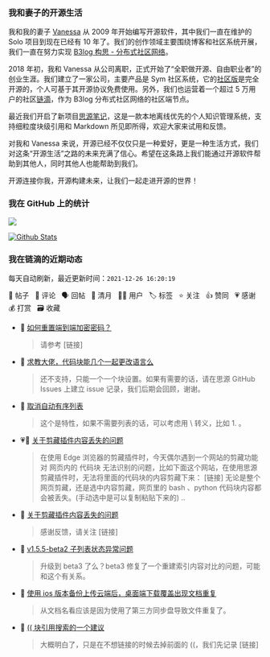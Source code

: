 ### 我和妻子的开源生活

我和我的妻子 [Vanessa](https://github.com/Vanessa219) 从 2009 年开始编写开源软件，其中我们一直在维护的 Solo 项目到现在已经有 10 年了。我们的创作领域主要围绕博客和社区系统开展，我们一直在努力实现 [B3log 构思 - 分布式社区网络](https://ld246.com/article/1546941897596)。

2018 年初，我和 Vanessa 从公司离职，正式开始了“全职做开源、自由职业者”的创业生涯。我们建立了一家公司，主要产品是 Sym 社区系统，它的[社区版](https://github.com/88250/symphony)是完全开源的，个人可基于其开源协议免费使用。另外，我们也运营着一个超过 5 万用户的社区[链滴](https://ld246.com)，作为 B3log 分布式社区网络的社区端节点。

最近我们开启了新项目[思源笔记](https://github.com/siyuan-note/siyuan)，这是一款本地离线优先的个人知识管理系统，支持细粒度块级引用和 Markdown 所见即所得，欢迎大家来试用和反馈。

对我和 Vanessa 来说，开源已经不仅仅只是一种爱好，更是一种生活方式，我们对这条“开源生活”之路的未来充满了信心。希望在这条路上我们能通过开源软件帮助到其他人，同时其他人也能帮助到我们。

开源连接你我，开源构建未来，让我们一起走进开源的世界！

### 我在 GitHub 上的统计

<a title="Hits" target="_blank" href="https://github.com/88250/88250"><img src="https://hits.b3log.org/88250/88250.svg"></a>

[![Github Stats](https://github-readme-stats.vercel.app/api?username=88250&theme=tokyonight&show_icons=true)](https://github.com/88250)

<!--events start -->

### 我在链滴的近期动态

每天自动刷新，最近更新时间：`2021-12-26 16:20:19`

📝 帖子 &nbsp; 💬 评论 &nbsp; 🗣 回帖 &nbsp; 🌙 清月 &nbsp; 👨‍💻 用户 &nbsp; 🏷️ 标签 &nbsp; ⭐️ 关注 &nbsp; 👍 赞同 &nbsp; 💗 感谢 &nbsp; 💰 打赏 &nbsp; 🗃 收藏

* 💬 [如何重置端到端加密密码？](https://ld246.com/article/1640499322555/comment/1640500453302#comments)

  > 请参考 [链接]
* 💬 [求教大佬，代码块能几个一起更改语言么](https://ld246.com/article/1640434218427/comment/1640493525091#comments)

  > 还不支持，只能一个一个块设置。如果有需要的话，请在思源 GitHub Issues 上建立 issue 记录，我们后期会回顾，谢谢。
* 💬 [取消自动有序列表](https://ld246.com/article/1640487208666/comment/1640493455367#comments)

  > 这个是特性，如果不需要列表的话，可以考虑用 \ 转义，比如 1\. 。
* 💗📝 [关于剪藏插件内容丢失的问题](https://ld246.com/article/1640492387130)

  > 在使用 Edge 浏览器的剪藏插件时，今天偶尔遇到一个网站的剪藏功能对 网页内的 代码块 无法识别的问题，比如下面这个网站，在使用思源剪藏插件时，无法将里面的代码块的内容剪藏下来： [链接] 无论是整个网页剪藏，还是选中内容剪藏，网页里的 bash 、python 代码块内容都会被丢失。(手动选中是可以复制粘贴下来的) ..
* 💬 [关于剪藏插件内容丢失的问题](https://ld246.com/article/1640492387130/comment/1640493351485#comments)

  > 感谢反馈，请关注 [链接]
* 💬 [v1.5.5-beta2 子列表状态异常问题](https://ld246.com/article/1640358207111/comment/1640481805594#comments)

  > 升级到 beta3 了么？beta3 修复了一个重建索引内容对比的问题，可能和这个有关系。
* 💬 [使用 ios 版本备份上传云端后，桌面端下载覆盖出现文档重复](https://ld246.com/article/1640411355167/comment/1640411573006#comments)

  > 从文档名看应该是因为使用了第三方同步盘导致文件重复了。
* 💬 [(( 块引用搜索的一个建议](https://ld246.com/article/1640405271634/comment/1640408214677#comments)

  > 大概明白了，只是在不想链接的时候去掉前面的 ((，我们先记录 [链接]


<!--events end -->
